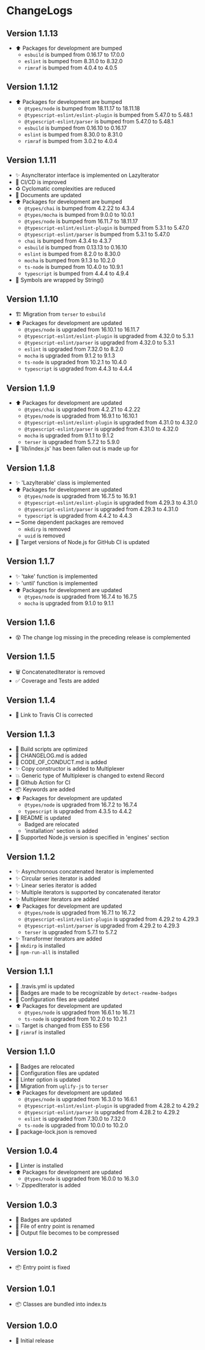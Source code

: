 # ChangeLogs

## Version 1.1.13

- :arrow_up: Packages for development are bumped
  - `esbuild` is bumped from 0.16.17 to 17.0.0
  - `eslint` is bumped from 8.31.0 to 8.32.0
  - `rimraf` is bumped from 4.0.4 to 4.0.5

## Version 1.1.12

- :arrow_up: Packages for development are bumped
  - `@types/node` is bumped from 18.11.17 to 18.11.18
  - `@typescript-eslint/eslint-plugin` is bumped from 5.47.0 to 5.48.1
  - `@typescript-eslint/parser` is bumped from 5.47.0 to 5.48.1
  - `esbuild` is bumped from 0.16.10 to 0.16.17
  - `eslint` is bumped from 8.30.0 to 8.31.0
  - `rimraf` is bumped from 3.0.2 to 4.0.4

## Version 1.1.11

- :sparkles: AsyncIterator interface is implemented on LazyIterator
- :green_heart: CI/CD is improved
- :recycle: Cyclomatic complexities are reduced
- :memo: Documents are updated
- :arrow_up: Packages for development are bumped
  - `@types/chai` is bumped from 4.2.22 to 4.3.4
  - `@types/mocha` is bumped from 9.0.0 to 10.0.1
  - `@types/node` is bumped from 16.11.7 to 18.11.17
  - `@typescript-eslint/eslint-plugin` is bumped from 5.3.1 to 5.47.0
  - `@typescript-eslint/parser` is bumped from 5.3.1 to 5.47.0
  - `chai` is bumped from 4.3.4 to 4.3.7
  - `esbuild` is bumped from 0.13.13 to 0.16.10
  - `eslint` is bumped from 8.2.0 to 8.30.0
  - `mocha` is bumped from 9.1.3 to 10.2.0
  - `ts-node` is bumped from 10.4.0 to 10.9.1
  - `typescript` is bumped from 4.4.4 to 4.9.4
- :bug: Symbols are wrapped by String()

## Version 1.1.10

- :building_construction: Migration from `terser` to `esbuild`
- :arrow_up: Packages for development are updated
  - `@types/node` is upgraded from 16.10.1 to 16.11.7
  - `@typescript-eslint/eslint-plugin` is upgraded from 4.32.0 to 5.3.1
  - `@typescript-eslint/parser` is upgraded from 4.32.0 to 5.3.1
  - `eslint` is upgraded from 7.32.0 to 8.2.0
  - `mocha` is upgraded from 9.1.2 to 9.1.3
  - `ts-node` is upgraded from 10.2.1 to 10.4.0
  - `typescript` is upgraded from 4.4.3 to 4.4.4

## Version 1.1.9

- :arrow_up: Packages for development are updated
  - `@types/chai` is upgraded from 4.2.21 to 4.2.22
  - `@types/node` is upgraded from 16.9.1 to 16.10.1
  - `@typescript-eslint/eslint-plugin` is upgraded from 4.31.0 to 4.32.0
  - `@typescript-eslint/parser` is upgraded from 4.31.0 to 4.32.0
  - `mocha` is upgraded from 9.1.1 to 9.1.2
  - `terser` is upgraded from 5.7.2 to 5.9.0
- :bug: 'lib/index.js' has been fallen out is made up for

## Version 1.1.8

- :sparkles: 'LazyIterable' class is implemented
- :arrow_up: Packages for development are updated
  - `@types/node` is upgraded from 16.7.5 to 16.9.1
  - `@typescript-eslint/eslint-plugin` is upgraded from 4.29.3 to 4.31.0
  - `@typescript-eslint/parser` is upgraded from 4.29.3 to 4.31.0
  - `typescript` is upgraded from 4.4.2 to 4.4.3
- :heavy_minus_sign: Some dependent packages are removed
  - `mkdirp` is removed
  - `uuid` is removed
- :green_heart: Target versions of Node.js for GitHub CI is updated

## Version 1.1.7

- :sparkles: 'take' function is implemented
- :sparkles: 'until' function is implemented
- :arrow_up: Packages for development are updated
  - `@types/node` is upgraded from 16.7.4 to 16.7.5
  - `mocha` is upgraded from 9.1.0 to 9.1.1

## Version 1.1.6

- :dizzy_face: The change log missing in the preceding release is complemented

## Version 1.1.5

- :wastebasket: ConcatenatedIterator is removed
- :white_check_mark: Coverage and Tests are added

## Version 1.1.4

- :memo: Link to Travis CI is corrected

## Version 1.1.3

- :hammer: Build scripts are optimized
- :memo: CHANGELOG.md is added
- :memo: CODE_OF_CONDUCT.md is added
- :sparkles: Copy constructor is added to Multiplexer
- :boom: Generic type of Multiplexer is changed to extend Record
- :green_heart: Github Action for CI
- :package: Keywords are added
- :arrow_up: Packages for development are updated
  - `@types/node` is upgraded from 16.7.2 to 16.7.4
  - `typescript` is upgraded from 4.3.5 to 4.4.2
- :memo: README is updated
  - Badged are relocated
  - 'installation' section is added
- :pushpin: Supported Node.js version is specified in 'engines' section

## Version 1.1.2

- :sparkles: Asynchronous concatenated iterator is implemented
- :sparkles: Circular series iterator is added
- :sparkles: Linear series iterator is added
- :sparkles: Multiple iterators is supported by concatenated iterator
- :sparkles: Multiplexer iterators are added
- :arrow_up: Packages for development are updated
  - `@types/node` is upgraded from 16.7.1 to 16.7.2
  - `@typescript-eslint/eslint-plugin` is upgraded from 4.29.2 to 4.29.3
  - `@typescript-eslint/parser` is upgraded from 4.29.2 to 4.29.3
  - `terser` is upgraded from 5.7.1 to 5.7.2
- :sparkles: Transformer iterators are added
- :wrench: `mkdirp` is installed
- :wrench: `npm-run-all` is installed

## Version 1.1.1

- :green_heart: .travis.yml is updated
- :memo: Badges are made to be recognizable by `detect-readme-badges`
- :wrench: Configuration files are updated
- :arrow_up: Packages for development are updated
  - `@types/node` is upgraded from 16.6.1 to 16.7.1
  - `ts-node` is upgraded from 10.2.0 to 10.2.1
- :boom: Target is changed from ES5 to ES6
- :wrench: `rimraf` is installed

## Version 1.1.0

- :truck: Badges are relocated
- :wrench: Configuration files are updated
- :lipstick: Linter option is updated
- :wrench: Migration from `uglify-js` to `terser`
- :arrow_up: Packages for development are updated
  - `@types/node` is upgraded from 16.3.0 to 16.6.1
  - `@typescript-eslint/eslint-plugin` is upgraded from 4.28.2 to 4.29.2
  - `@typescript-eslint/parser` is upgraded from 4.28.2 to 4.29.2
  - `eslint` is upgraded from 7.30.0 to 7.32.0
  - `ts-node` is upgraded from 10.0.0 to 10.2.0
- :see_no_evil: package-lock.json is removed

## Version 1.0.4

- :rotating_light: Linter is installed
- :arrow_up: Packages for development are updated
  - `@types/node` is upgraded from 16.0.0 to 16.3.0
- :sparkles: ZippedIterator is added

## Version 1.0.3

- :memo: Badges are updated
- :truck: File of entry point is renamed
- :hammer: Output file becomes to be compressed

## Version 1.0.2

- :package: Entry point is fixed

## Version 1.0.1

- :package: Classes are bundled into index.ts

## Version 1.0.0

- :tada: Initial release
